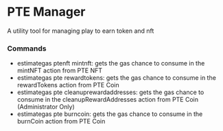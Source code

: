 # PTE Manager
A utility tool for managing play to earn token and nft

### Commands
- estimategas ptenft mintnft: gets the gas chance to consume in the mintNFT action from PTE NFT
- estimategas pte rewardtokens: gets the gas chance to consume in the rewardTokens action from PTE Coin
- estimategas pte cleanuprewardaddresses: gets the gas chance to consume in the cleanupRewardAddresses action from PTE Coin (Administrator Only)
- estimategas pte burncoin: gets the gas chance to consume in the burnCoin action from PTE Coin
